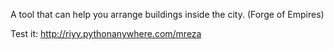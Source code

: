 A tool that can help you arrange buildings inside the city. (Forge of Empires)

Test it:
<http://riyy.pythonanywhere.com/mreza>
